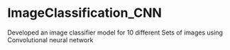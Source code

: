 # ImageClassification_CNN
Developed an image classifier model for 10 different Sets of images using Convolutional neural network
